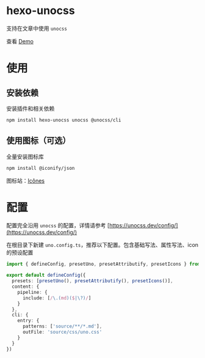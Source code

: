# hexo-unocss

支持在文章中使用 `unocss`

查看 [Demo](https://imba97.cn/archives/775/)

# 使用

## 安装依赖

安装插件和相关依赖

```bash
npm install hexo-unocss unocss @unocss/cli
```

## 使用图标（可选）

全量安装图标库

```bash
npm install @iconify/json
```

图标站：[Icônes](https://icones.js.org/)

# 配置

配置完全沿用 `unocss` 的配置，详情请参考 [https://unocss.dev/config/](https://unocss.dev/config/)

在根目录下新建 `uno.config.ts`，推荐以下配置。包含基础写法、属性写法、icon 的预设配置

```typescript
import { defineConfig, presetUno, presetAttributify, presetIcons } from 'unocss'

export default defineConfig({
  presets: [presetUno(), presetAttributify(), presetIcons()],
  content: {
    pipeline: {
      include: [/\.(md)($|\?)/]
    }
  },
  cli: {
    entry: {
      patterns: ['source/**/*.md'],
      outFile: 'source/css/uno.css'
    }
  }
})
```

